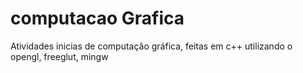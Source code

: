 # computacao Grafica
Atividades inicias de computação gráfica, feitas em c++ utilizando o opengl, freeglut, mingw
